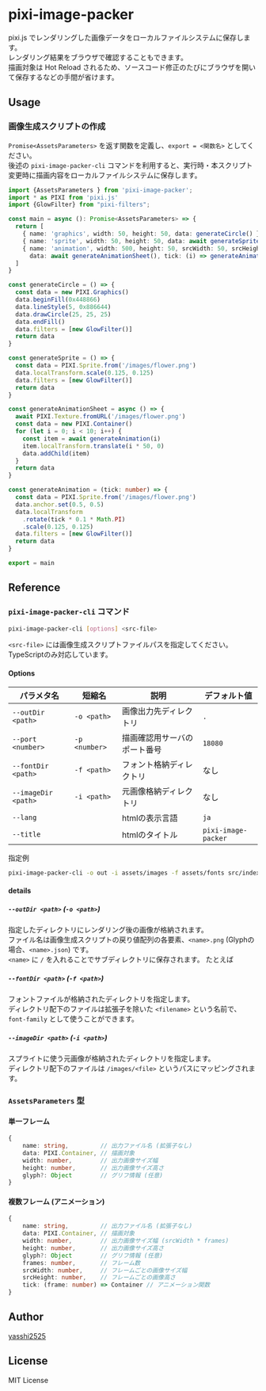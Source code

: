 # pixi-image-packer

pixi.js でレンダリングした画像データをローカルファイルシステムに保存します。  
レンダリング結果をブラウザで確認することもできます。  
描画対象は Hot Reload されるため、ソースコード修正のたびにブラウザを開いて保存するなどの手間が省けます。  

## Usage

### 画像生成スクリプトの作成

`Promise<AssetsParameters>` を返す関数を定義し、`export = <関数名>` としてください。  
後述の `pixi-image-packer-cli` コマンドを利用すると、実行時・本スクリプト変更時に描画内容をローカルファイルシステムに保存します。

```typescript
import {AssetsParameters } from 'pixi-image-packer';
import * as PIXI from 'pixi.js'
import {GlowFilter} from "pixi-filters";

const main = async (): Promise<AssetsParameters> => {
  return [
    { name: 'graphics', width: 50, height: 50, data: generateCircle() },
    { name: 'sprite', width: 50, height: 50, data: await generateSprite() },
    { name: 'animation', width: 500, height: 50, srcWidth: 50, srcHeight: 50, frames: 10,
      data: await generateAnimationSheet(), tick: (i) => generateAnimation(i) }
  ]
}

const generateCircle = () => {
  const data = new PIXI.Graphics()
  data.beginFill(0x448866)
  data.lineStyle(5, 0x886644)
  data.drawCircle(25, 25, 25)
  data.endFill()
  data.filters = [new GlowFilter()]
  return data
}

const generateSprite = () => {
  const data = PIXI.Sprite.from('/images/flower.png')
  data.localTransform.scale(0.125, 0.125)
  data.filters = [new GlowFilter()]
  return data
}

const generateAnimationSheet = async () => {
  await PIXI.Texture.fromURL('/images/flower.png')
  const data = new PIXI.Container()
  for (let i = 0; i < 10; i++) {
    const item = await generateAnimation(i)
    item.localTransform.translate(i * 50, 0)
    data.addChild(item)
  }
  return data
}

const generateAnimation = (tick: number) => {
  const data = PIXI.Sprite.from('/images/flower.png')
  data.anchor.set(0.5, 0.5)
  data.localTransform
    .rotate(tick * 0.1 * Math.PI)
    .scale(0.125, 0.125)
  data.filters = [new GlowFilter()]
  return data
}

export = main
```

## Reference 

### `pixi-image-packer-cli` コマンド

```sh
pixi-image-packer-cli [options] <src-file>
```

`<src-file>` には画像生成スクリプトファイルパスを指定してください。TypeScriptのみ対応しています。

#### Options

| パラメタ名               | 短縮名           | 説明             | デフォルト値              |
|---------------------|---------------|----------------|---------------------|
| `--outDir <path>`   | `-o <path>`   | 画像出力先ディレクトリ    | `.`                 |
| `--port <number>`   | `-p <number>` | 描画確認用サーバのポート番号 | `18080`             |
| `--fontDir <path>`  | `-f <path>`   | フォント格納ディレクトリ   | なし                  |
| `--imageDir <path>` | `-i <path>`   | 元画像格納ディレクトリ    | なし                  |
| `--lang`            |               | htmlの表示言語      | `ja`                |
| `--title`           |               | htmlのタイトル      | `pixi-image-packer` |

指定例

```sh
pixi-image-packer-cli -o out -i assets/images -f assets/fonts src/index.ts
```

#### details

##### `--outDir <path>` (`-o <path>`)

指定したディレクトリにレンダリング後の画像が格納されます。  
ファイル名は画像生成スクリプトの戻り値配列の各要素、`<name>.png` (Glyphの場合、`<name>.json`) です。  
`<name>` に `/` を入れることでサブディレクトリに保存されます。
たとえば

##### `--fontDir <path>` (`-f <path>`)

フォントファイルが格納されたディレクトリを指定します。  
ディレクトリ配下のファイルは拡張子を除いた `<filename>` という名前で、`font-family` として使うことができます。

##### `--imageDir <path>` (`-i <path>`)

スプライトに使う元画像が格納されたディレクトリを指定します。  
ディレクトリ配下のファイルは `/images/<file>` というパスにマッピングされます。

### `AssetsParameters` 型

#### 単一フレーム

```typescript
{
    name: string,         // 出力ファイル名 (拡張子なし)
    data: PIXI.Container, // 描画対象
    width: number,        // 出力画像サイズ幅
    height: number,       // 出力画像サイズ高さ
    glyph?: Object        // グリフ情報 (任意)
}
```

#### 複数フレーム (アニメーション)

```typescript
{
    name: string,         // 出力ファイル名 (拡張子なし)
    data: PIXI.Container, // 描画対象
    width: number,        // 出力画像サイズ幅 (srcWidth * frames)
    height: number,       // 出力画像サイズ高さ
    glyph?: Object        // グリフ情報 (任意)
    frames: number,       // フレーム数
    srcWidth: number,     // フレームごとの画像サイズ幅
    srcHeight: number,    // フレームごとの画像高さ
    tick: (frame: number) => Container // アニメーション関数
}
```


## Author

[yasshi2525](https://twitter.com/yasshi2525)

## License

MIT License
